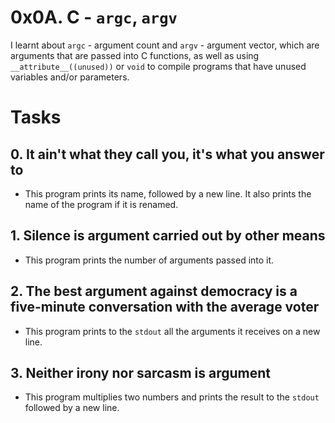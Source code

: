 # 0x0A. C - `argc`, `argv`

I learnt about `argc` - argument count and `argv` - argument vector, which are arguments that are passed into C functions, as well as using `__attribute__((unused))` or `void` to compile programs that have unused variables and/or parameters.

# Tasks
## 0. It ain't what they call you, it's what you answer to
- This program prints its name, followed by a new line. It also prints the name of the program if it is renamed.

## 1. Silence is argument carried out by other means
- This program prints the number of arguments passed into it.

## 2. The best argument against democracy is a five-minute conversation with the average voter
- This program prints to the `stdout` all the arguments it receives on a new line.

## 3. Neither irony nor sarcasm is argument
- This program multiplies two numbers and prints the result to the `stdout` followed by a new line.
